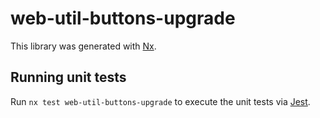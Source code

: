 # web-util-buttons-upgrade

This library was generated with [Nx](https://nx.dev).

## Running unit tests

Run `nx test web-util-buttons-upgrade` to execute the unit tests via [Jest](https://jestjs.io).
